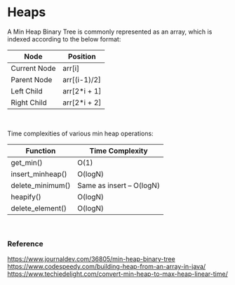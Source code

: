 # Heaps

A Min Heap Binary Tree is commonly represented as an array, which is indexed according to the below format: 

| Node          |Position       |
|----------------|--------------|
| Current Node | arr[i]       |
| Parent Node  | arr[(i-1)/2] |
| Left Child   | arr[2*i + 1] |
| Right Child  | arr[2*i + 2] |
<br />


Time complexities of various min heap operations:

|   Function    |	Time Complexity |
|----------------|--------------|
|   get_min()	|   O(1)            |
|   insert_minheap()	|	O(logN)    |
|   delete_minimum()	|	Same as insert – O(logN)    |
|   heapify()	|	O(logN)    |
|   delete_element()	|	O(logN)    |

<br />

### Reference 
https://www.journaldev.com/36805/min-heap-binary-tree
https://www.codespeedy.com/building-heap-from-an-array-in-java/
https://www.techiedelight.com/convert-min-heap-to-max-heap-linear-time/